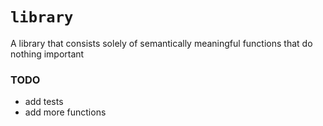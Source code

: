 # `library`

A library that consists solely of semantically meaningful functions that do nothing important

### TODO

- add tests
- add more functions